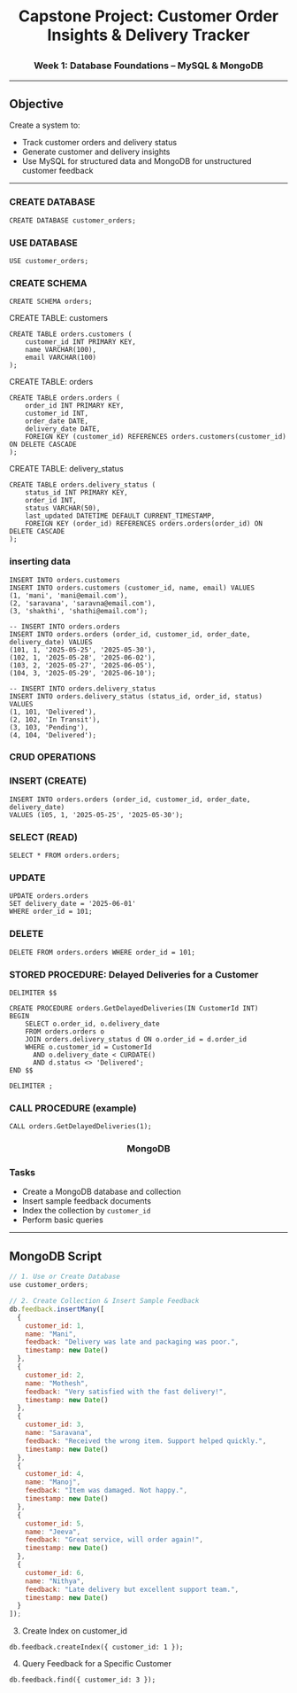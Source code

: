 # <p align="center" > Capstone Project: Customer Order Insights & Delivery Tracker  </p>


### <p align="center" >  Week 1: Database Foundations – MySQL & MongoDB </p>


---

##  Objective
Create a system to:
- Track customer orders and delivery status
- Generate customer and delivery insights
- Use MySQL for structured data and MongoDB for unstructured customer feedback

---


### CREATE DATABASE
```
CREATE DATABASE customer_orders;
```

### USE DATABASE
```
USE customer_orders;
```
### CREATE SCHEMA
```
CREATE SCHEMA orders;
```
CREATE TABLE: customers
```
CREATE TABLE orders.customers (
    customer_id INT PRIMARY KEY,
    name VARCHAR(100),
    email VARCHAR(100)
);
```
CREATE TABLE: orders
```
CREATE TABLE orders.orders (
    order_id INT PRIMARY KEY,
    customer_id INT,
    order_date DATE,
    delivery_date DATE,
    FOREIGN KEY (customer_id) REFERENCES orders.customers(customer_id) ON DELETE CASCADE
);
```
CREATE TABLE: delivery_status
```
CREATE TABLE orders.delivery_status (
    status_id INT PRIMARY KEY,
    order_id INT,
    status VARCHAR(50),
    last_updated DATETIME DEFAULT CURRENT_TIMESTAMP,
    FOREIGN KEY (order_id) REFERENCES orders.orders(order_id) ON DELETE CASCADE
);
```
### inserting data
```
INSERT INTO orders.customers
INSERT INTO orders.customers (customer_id, name, email) VALUES
(1, 'mani', 'mani@email.com'),
(2, 'saravana', 'saravna@email.com'),
(3, 'shakthi', 'shathi@email.com');

-- INSERT INTO orders.orders
INSERT INTO orders.orders (order_id, customer_id, order_date, delivery_date) VALUES
(101, 1, '2025-05-25', '2025-05-30'),
(102, 1, '2025-05-28', '2025-06-02'),
(103, 2, '2025-05-27', '2025-06-05'),
(104, 3, '2025-05-29', '2025-06-10');

-- INSERT INTO orders.delivery_status
INSERT INTO orders.delivery_status (status_id, order_id, status) VALUES
(1, 101, 'Delivered'),
(2, 102, 'In Transit'),
(3, 103, 'Pending'),
(4, 104, 'Delivered');
```
### CRUD OPERATIONS

### INSERT (CREATE)
```
INSERT INTO orders.orders (order_id, customer_id, order_date, delivery_date)
VALUES (105, 1, '2025-05-25', '2025-05-30');
```
### SELECT (READ)
```
SELECT * FROM orders.orders;
```
### UPDATE
```
UPDATE orders.orders
SET delivery_date = '2025-06-01'
WHERE order_id = 101;
```
### DELETE
```
DELETE FROM orders.orders WHERE order_id = 101;
```

### STORED PROCEDURE: Delayed Deliveries for a Customer
```
DELIMITER $$

CREATE PROCEDURE orders.GetDelayedDeliveries(IN CustomerId INT)
BEGIN
    SELECT o.order_id, o.delivery_date
    FROM orders.orders o
    JOIN orders.delivery_status d ON o.order_id = d.order_id
    WHERE o.customer_id = CustomerId
      AND o.delivery_date < CURDATE()
      AND d.status <> 'Delivered';
END $$

DELIMITER ;
```
### CALL PROCEDURE (example)
```
CALL orders.GetDelayedDeliveries(1);
```
### <p align="center" > MongoDB </p>

###  Tasks
- Create a MongoDB database and collection  
- Insert sample feedback documents  
- Index the collection by `customer_id`  
- Perform basic queries

---

##  MongoDB Script

```js
// 1. Use or Create Database
use customer_orders;

// 2. Create Collection & Insert Sample Feedback
db.feedback.insertMany([
  {
    customer_id: 1,
    name: "Mani",
    feedback: "Delivery was late and packaging was poor.",
    timestamp: new Date()
  },
  {
    customer_id: 2,
    name: "Mothesh",
    feedback: "Very satisfied with the fast delivery!",
    timestamp: new Date()
  },
  {
    customer_id: 3,
    name: "Saravana",
    feedback: "Received the wrong item. Support helped quickly.",
    timestamp: new Date()
  },
  {
    customer_id: 4,
    name: "Manoj",
    feedback: "Item was damaged. Not happy.",
    timestamp: new Date()
  },
  {
    customer_id: 5,
    name: "Jeeva",
    feedback: "Great service, will order again!",
    timestamp: new Date()
  },
  {
    customer_id: 6,
    name: "Nithya",
    feedback: "Late delivery but excellent support team.",
    timestamp: new Date()
  }
]);
```

3. Create Index on customer_id
```
db.feedback.createIndex({ customer_id: 1 });
```
4. Query Feedback for a Specific Customer
```
db.feedback.find({ customer_id: 3 });
```
